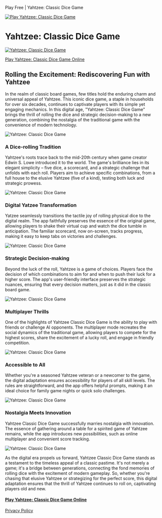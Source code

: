 Play Free | Yahtzee: Classic Dice Game

[![Play Yahtzee: Classic Dice Game](img/google-play-badge.png)](https://play.google.com/store/apps/details?id=world.ocg.yahtzee "Play Yahtzee: Classic Dice Game")

Yahtzee: Classic Dice Game
==========================

[![Yahtzee: Classic Dice Game](./assets/img/favicons/favicon512.png)](https://play.google.com/store/apps/details?id=world.ocg.yahtzee)

[Play Yahtzee: Classic Dice Game Online](https://yahtzee-classic-dice.online/game/index.html)

Rolling the Excitement: Rediscovering Fun with Yahtzee
------------------------------------------------------

In the realm of classic board games, few titles hold the enduring charm and universal appeal of Yahtzee. This iconic dice game, a staple in households for over six decades, continues to captivate players with its simple yet engaging mechanics. In this digital age, "Yahtzee: Classic Dice Game" brings the thrill of rolling the dice and strategic decision-making to a new generation, combining the nostalgia of the traditional game with the convenience of modern technology.

![Yahtzee: Classic Dice Game](./img/screen/yahtzee-classic-dice-game-1.jpg)

### A Dice-rolling Tradition

Yahtzee's roots trace back to the mid-20th century when game creator Edwin S. Lowe introduced it to the world. The game's brilliance lies in its elegant simplicity – five dice, a scorecard, and a strategic challenge that unfolds with each roll. Players aim to achieve specific combinations, from a full house to the elusive Yahtzee (five of a kind), testing both luck and strategic prowess.

![Yahtzee: Classic Dice Game](./img/screen/yahtzee-classic-dice-game-2.jpg)

### Digital Yatzee Transformation

Yatzee seamlessly transitions the tactile joy of rolling physical dice to the digital realm. The app faithfully preserves the essence of the original game, allowing players to shake their virtual cup and watch the dice tumble in anticipation. The familiar scorecard, now on-screen, tracks progress, making it easy to keep tabs on victories and challenges.

![Yahtzee: Classic Dice Game](./img/screen/yahtzee-classic-dice-game-3.jpg)

### Strategic Decision-making

Beyond the luck of the roll, Yahtzee is a game of choices. Players face the decision of which combinations to aim for and when to push their luck for a higher score. The app's user-friendly interface preserves the strategic nuances, ensuring that every decision matters, just as it did in the classic board game.

![Yahtzee: Classic Dice Game](./img/screen/yahtzee-classic-dice-game-4.jpg)

### Multiplayer Thrills

One of the highlights of Yahtzee Classic Dice Game is the ability to play with friends or challenge AI opponents. The multiplayer mode recreates the social dynamics of the traditional game, allowing players to compete for the highest scores, share the excitement of a lucky roll, and engage in friendly competition.

![Yahtzee: Classic Dice Game](./img/screen/yahtzee-classic-dice-game-5.jpg)

### Accessible to All

Whether you're a seasoned Yahtzee veteran or a newcomer to the game, the digital adaptation ensures accessibility for players of all skill levels. The rules are straightforward, and the app offers helpful prompts, making it an ideal choice for family game nights or quick solo challenges.

![Yahtzee: Classic Dice Game](./img/screen/yahtzee-classic-dice-game-6.jpg)

### Nostalgia Meets Innovation

Yahtzee Classic Dice Game successfully marries nostalgia with innovation. The essence of gathering around a table for a spirited game of Yahtzee remains, while the app introduces new possibilities, such as online multiplayer and convenient score tracking.

![Yahtzee: Classic Dice Game](./img/screen/yahtzee-classic-dice-game-7.jpg)

As the digital era propels us forward, Yahtzee Classic Dice Game stands as a testament to the timeless appeal of a classic pastime. It's not merely a game; it's a bridge between generations, connecting the fond memories of rolling dice with the excitement of modern gameplay. So, whether you're chasing that elusive Yahtzee or strategizing for the perfect score, this digital adaptation ensures that the thrill of Yahtzee continues to roll on, captivating players old and new.

#### [Play Yahtzee: Classic Dice Game Online](./game/index.html)

[Privacy Policy](./privacy.html)
